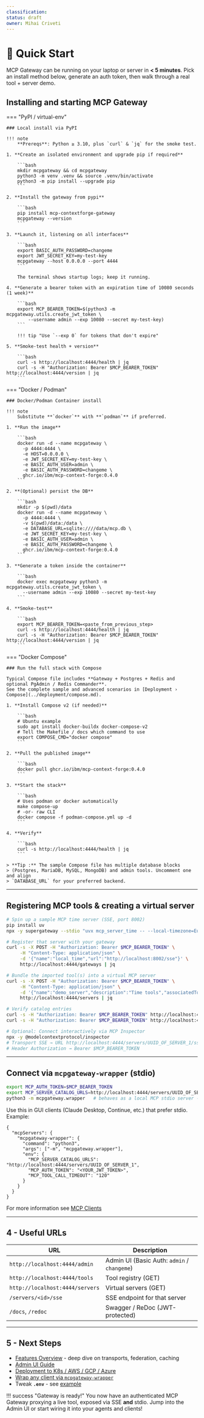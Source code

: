 ```yaml
---
classification:
status: draft
owner: Mihai Criveti
---
```


# 🚀 Quick Start

MCP Gateway can be running on your laptop or server in **< 5 minutes**.
Pick an install method below, generate an auth token, then walk through a real tool + server demo.

## Installing and starting MCP Gateway

=== "PyPI / virtual-env"

    ### Local install via PyPI

    !!! note
        **Prereqs**: Python ≥ 3.10, plus `curl` & `jq` for the smoke test.

    1. **Create an isolated environment and upgrade pip if required**

        ```bash
        mkdir mcpgateway && cd mcpgateway
        python3 -m venv .venv && source .venv/bin/activate
        python3 -m pip install --upgrade pip
        ```

    2. **Install the gateway from pypi**

        ```bash
        pip install mcp-contextforge-gateway
        mcpgateway --version
        ```

    3. **Launch it, listening on all interfaces**

        ```bash
        export BASIC_AUTH_PASSWORD=changeme
        export JWT_SECRET_KEY=my-test-key
        mcpgateway --host 0.0.0.0 --port 4444
        ```

        The terminal shows startup logs; keep it running.

    4. **Generate a bearer token with an expiration time of 10080 seconds (1 week)**

        ```bash
        export MCP_BEARER_TOKEN=$(python3 -m mcpgateway.utils.create_jwt_token \
            --username admin --exp 10080 --secret my-test-key)
        ```

        !!! tip "Use `--exp 0` for tokens that don't expire"

    5. **Smoke-test health + version**

        ```bash
        curl -s http://localhost:4444/health | jq
        curl -s -H "Authorization: Bearer $MCP_BEARER_TOKEN" http://localhost:4444/version | jq
        ```

=== "Docker / Podman"

    ### Docker/Podman Container install

    !!! note
        Substitute **`docker`** with **`podman`** if preferred.

    1. **Run the image**

        ```bash
        docker run -d --name mcpgateway \
          -p 4444:4444 \
          -e HOST=0.0.0.0 \
          -e JWT_SECRET_KEY=my-test-key \
          -e BASIC_AUTH_USER=admin \
          -e BASIC_AUTH_PASSWORD=changeme \
          ghcr.io/ibm/mcp-context-forge:0.4.0
        ```

    2. **(Optional) persist the DB**

        ```bash
        mkdir -p $(pwd)/data
        docker run -d --name mcpgateway \
          -p 4444:4444 \
          -v $(pwd)/data:/data \
          -e DATABASE_URL=sqlite:////data/mcp.db \
          -e JWT_SECRET_KEY=my-test-key \
          -e BASIC_AUTH_USER=admin \
          -e BASIC_AUTH_PASSWORD=changeme \
          ghcr.io/ibm/mcp-context-forge:0.4.0
        ```

    3. **Generate a token inside the container**

        ```bash
        docker exec mcpgateway python3 -m mcpgateway.utils.create_jwt_token \
          --username admin --exp 10080 --secret my-test-key
        ```

    4. **Smoke-test**

        ```bash
        export MCP_BEARER_TOKEN=<paste_from_previous_step>
        curl -s http://localhost:4444/health | jq
        curl -s -H "Authorization: Bearer $MCP_BEARER_TOKEN" http://localhost:4444/version | jq
        ```

=== "Docker Compose"

    ### Run the full stack with Compose

    Typical Compose file includes **Gateway + Postgres + Redis and optional PgAdmin / Redis Commander**.
    See the complete sample and advanced scenarios in [Deployment › Compose](../deployment/compose.md).

    1. **Install Compose v2 (if needed)**

        ```bash
        # Ubuntu example
        sudo apt install docker-buildx docker-compose-v2
        # Tell the Makefile / docs which command to use
        export COMPOSE_CMD="docker compose"
        ```

    2. **Pull the published image**

        ```bash
        docker pull ghcr.io/ibm/mcp-context-forge:0.4.0
        ```

    3. **Start the stack**

        ```bash
        # Uses podman or docker automatically
        make compose-up
        # -or- raw CLI
        docker compose -f podman-compose.yml up -d
        ```

    4. **Verify**

        ```bash
        curl -s http://localhost:4444/health | jq
        ```

    > **Tip :** The sample Compose file has multiple database blocks
    > (Postgres, MariaDB, MySQL, MongoDB) and admin tools. Uncomment one and align
    > `DATABASE_URL` for your preferred backend.

---

## Registering MCP tools & creating a virtual server

```bash
# Spin up a sample MCP time server (SSE, port 8002)
pip install uv
npx -y supergateway --stdio "uvx mcp_server_time -- --local-timezone=Europe/Dublin" --port 8002 &
```

```bash
# Register that server with your gateway
curl -s -X POST -H "Authorization: Bearer $MCP_BEARER_TOKEN" \
     -H "Content-Type: application/json" \
     -d '{"name":"local_time","url":"http://localhost:8002/sse"}' \
     http://localhost:4444/gateways | jq
```

```bash
# Bundle the imported tool(s) into a virtual MCP server
curl -s -X POST -H "Authorization: Bearer $MCP_BEARER_TOKEN" \
     -H "Content-Type: application/json" \
     -d '{"name":"demo_server","description":"Time tools","associatedTools":["1"]}' \
     http://localhost:4444/servers | jq
```

```bash
# Verify catalog entries
curl -s -H "Authorization: Bearer $MCP_BEARER_TOKEN" http://localhost:4444/tools   | jq
curl -s -H "Authorization: Bearer $MCP_BEARER_TOKEN" http://localhost:4444/servers | jq
```

```bash
# Optional: Connect interactively via MCP Inspector
npx -y @modelcontextprotocol/inspector
# Transport SSE → URL http://localhost:4444/servers/UUID_OF_SERVER_1/sse
# Header Authorization → Bearer $MCP_BEARER_TOKEN
```

---

## Connect via `mcpgateway-wrapper` (stdio)

```bash
export MCP_AUTH_TOKEN=$MCP_BEARER_TOKEN
export MCP_SERVER_CATALOG_URLS=http://localhost:4444/servers/UUID_OF_SERVER_1
python3 -m mcpgateway.wrapper   # behaves as a local MCP stdio server - run from MCP client
```

Use this in GUI clients (Claude Desktop, Continue, etc.) that prefer stdio. Example:

```jsonc
{
  "mcpServers": {
    "mcpgateway-wrapper": {
      "command": "python3",
      "args": ["-m", "mcpgateway.wrapper"],
      "env": {
        "MCP_SERVER_CATALOG_URLS": "http://localhost:4444/servers/UUID_OF_SERVER_1",
        "MCP_AUTH_TOKEN": "<YOUR_JWT_TOKEN>",
        "MCP_TOOL_CALL_TIMEOUT": "120"
      }
    }
  }
}
```

For more information see [MCP Clients](../using/index.md)

---

## 4 - Useful URLs

| URL                             | Description                                 |
| ------------------------------- | ------------------------------------------- |
| `http://localhost:4444/admin`   | Admin UI (Basic Auth: `admin` / `changeme`) |
| `http://localhost:4444/tools`   | Tool registry (GET)                         |
| `http://localhost:4444/servers` | Virtual servers (GET)                       |
| `/servers/<id>/sse`             | SSE endpoint for that server                |
| `/docs`, `/redoc`               | Swagger / ReDoc (JWT-protected)             |

---

## 5 - Next Steps

* [Features Overview](features.md) - deep dive on transports, federation, caching
* [Admin UI Guide](ui.md)
* [Deployment to K8s / AWS / GCP / Azure](../deployment/index.md)
* [Wrap any client via `mcpgateway-wrapper`](../using/mcpgateway-wrapper.md)
* Tweak **`.env`** - see [example](https://github.com/IBM/mcp-context-forge/blob/main/.env.example)

!!! success "Gateway is ready!"
You now have an authenticated MCP Gateway proxying a live tool, exposed via SSE **and** stdio.
Jump into the Admin UI or start wiring it into your agents and clients!
